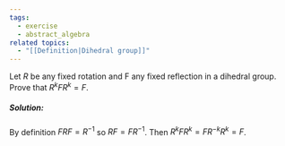 ```yaml
---
tags:
  - exercise
  - abstract_algebra
related topics:
  - "[[Definition|Dihedral group]]"
---
```

Let $R$ be any fixed rotation and F any fixed reflection in a dihedral group. Prove that $R^kFR^k = F$.
##### Solution:
By definition $FRF=R^{-1}$ so $RF=FR^{-1}$. Then $R^kFR^k=F R^{-k} R^k= F$.